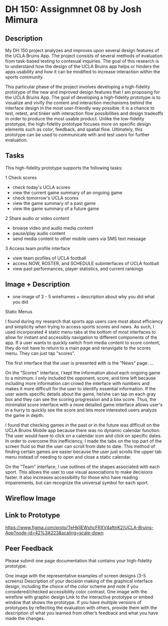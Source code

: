 
# DH 150: Assignmnet 08 by Josh Mimura

## Description

My DH 150 project analyzes and improves upon several design features of the UCLA Bruins App. The project consists of several methods of evaluation from task-based testing to contexual inquiries. The goal of this research is to understand how the design of the UCLA Bruins app helps or hinders the apps usability and how it can be modified to increase interaction within the sports community. 

This particular phase of the project involves developing a high-fidelity prototype of the new and improved design features that I am proposing for the UCLA Bruins App. The goal of developing a high-fidelity prototype is to visualize and vivify the content and interaction mechanisms behind the interface design in the most user-friendly way possible. It is a chance to test, retest, and tinker with interaction flow possibilities and design tradeoffs in order to produce the most usable product. Unlike the low-fidelity prototype, the high-fidelity prototype focuses more on specific design elements such as color, feedback, and spatial flow. Ultimately, this prototype can be used to communicate with and test users for further evaluation. 

## Tasks

This high-fidelity prototype supports the following tasks:  

1 Check scores 
  - check today's UCLA scores
  - view the current game summary of an ongoing game
  - check tomorrow's UCLA scores
  - view the game summary of a past game
  - view the game summary of a future game

2 Share audio or video content 
  - browse video and audio media content
  - pause/play audio content
  - send media content to other mobile users via SMS text message

3 Access team profile interface
  - view team profiles of UCLA football
  - access NOW, ROSTER, and SCHEDULE subinterfaces of UCLA football
  - view past performances, player statistics, and current rankings

## Image + Description

- one image of 3 - 5 wireframes + description about why you did what you did


Static Menus




I found during my research that sports app users care most about efficiency and simplicity when trying to access sports scores and news. As such, I used incorporated 4 static menu tabs at the bottom of most interfaces to allow for instant and accessibly navigation to different components of the app. If a user wants to quickly switch from media content to score content, they do not have to return to a main page and renavigate to the scores menu. They can just tap "scores". 

The first interface that the user is presented with is the "News" page. ...

On the "Scores" interface, I kept the information about each ongoing game to a minimum. I only included the opponent, score, and time left because including more information can crowd the interface with numbers and makes it more difficult for the user to identify essential information. If the user wants specific details about the game, he/she can tap on each gray box and they can see the scoring progression and a box score. Thus, the minimalist score interface with a more detailed game interface allows user's in a hurry to quickly see the score and lets more interested users analyze the game in depth. 

I found that checking games in the past or in the future was difficult on the UCLA Bruins Mobile app because there was no dynamic calendar function. The user would have to click on a calendar icon and click on specific dates. In order to overcome this inefficiency, I made the tabs on the top part of the screen fluid so that the user can scroll from date to date. This method of finding certain games are easier because the user just scrolls the upper tab menu instead of needing to open and close a static calendar.

On the "Team" interface, I use outlines of the shapes associated with each sport. This allows the user to use visual associations to make decisions faster. It also increases accessibility for those who have reading impairements, but can recognize the universal symbol for each sport.

## Wireflow Image

## Link to Prototype

https://www.figma.com/proto/TeHkllEWxhcFRXV4aftnK2/UCLA-Bruins-App?node-id=42%3A223&scaling=scale-down

## Peer Feedback 

Please submit one page documentation that contains your high-fidelity prototype:

One image with the representative examples of screen designs (3-5 screens) 
Description of your decision making of the graphical interface design, including the choice of the color scheme and note if you considered/checked accessibility color contrast.
One image with the wireflow with graphic design
Link to the interactive prototype or embed window that shows the prototype.
If you have multiple versions of prototypes by reflecting the evaluation with others, provide them with the description of what you learned from other’s feedback and what you have made the changes. 
